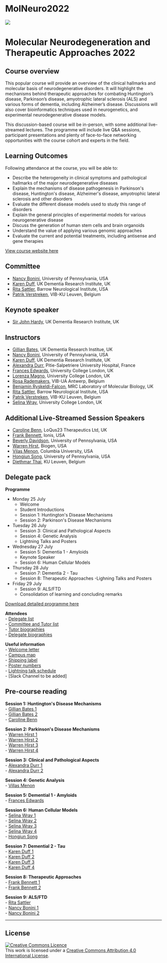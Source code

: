 # MolNeuro2022

 ![](https://coursesandconferences.wellcomeconnectingscience.org/wp-content/themes/wcc_courses_and_conferences/dist/assets/svg/logo.svg) 
   


# Molecular Neurodegeneration and Therapeutic Approaches 2022

## Course overview
This popular course will provide an overview of the clinical hallmarks and molecular basis of neurodegenerative disorders.  It will highlight the mechanisms behind therapeutic approaches for combating Huntington’s disease, Parkinson’s disease, amyotrophic lateral sclerosis (ALS) and various forms of dementia, including Alzheimer’s disease.  Discussions will also cover bioinformatics techniques used in neurogenetics, and experimental neurodegenerative disease models.

This discussion-based course will be in-person, with some additional live-streamed lectures.  The programme will include live Q&A sessions, participant presentations and plenty of face-to-face networking opportunities with the course cohort and experts in the field.

## Learning Outcomes
Following attendance at the course, you will be able to:
 - Describe the heterogeneity in clinical symptoms and pathological hallmarks of the major neurodegenerative diseases  
 - Explain the mechanisms of disease pathogenesis in Parkinson's disease, Huntington's disease, Alzheimer's disease, amyotrophic lateral sclerosis and other disorders  
 - Evaluate the different disease models used to study this range of disorders
 - Explain the general principles of experimental models for various neurogenerative disease
 - Discuss the generation of human stem cells and brain organoids
 - Understand the value of applying various genomic approaches
 - Evaluate the current and potential treatments, including antisense and gene therapies

[View course website here](https://coursesandconferences.wellcomeconnectingscience.org/event/molecular-neurodegeneration-and-therapeutic-approaches-20220725/)

## Committee
- [Nancy Bonini](https://web.sas.upenn.edu/bonini-lab/), University of Pennsylvania, USA
- [Karen Duff](https://ukdri.ac.uk/team/karen-duff), UK Dementia Research Institute, UK
- [Rita Sattler](https://www.barrowneuro.org/person/rita-sattler/), Barrow Neurological Institute, USA
- [Patrik Verstreken](https://cbd.vib.be/labs/verstreken-lab), VIB-KU Leuven, Belgium

## Keynote speaker
- [Sir John Hardy](https://www.ucl.ac.uk/uk-dementia-research-institute/john-hardy), UK Dementia Research Institute, UK

## Instructors
- [Gillian Bates](https://www.ucl.ac.uk/brain-sciences/people/professor-gill-bates), UK Dementia Research Institue, UK
- [Nancy Bonini](https://web.sas.upenn.edu/bonini-lab/), University of Pennsylvania, USA
- [Karen Duff](https://ukdri.ac.uk/team/karen-duff), UK Dementia Research Institute, UK
- [Alexandra Durr](https://institutducerveau-icm.org/en/member/?user=922), Pitie-Salpetriere University Hospital, France
- [Frances Edwards](https://www.ucl.ac.uk/biosciences/people/edwards-frances), University College London, UK  
- [Lorenza Magno](https://iris.ucl.ac.uk/iris/browse/profile?upi=LMAGN54), University College London, UK  
- [Rosa Rademakers](https://vib.be/labs/rademakers-lab), VIB-UA Antwerp, Belgium
- [Benjamin Ryskeldi-Falcon](https://www2.mrc-lmb.cam.ac.uk/group-leaders/n-to-s/benjamin-falcon/), MRC Laboratory of Molecular Biology, UK
- [Rita Sattler](https://www.barrowneuro.org/person/rita-sattler/), Barrow Neurological Institute, USA
- [Patrik Verstreken](https://cbd.vib.be/labs/verstreken-lab), VIB-KU Leuven, Belgium
- [Selina Wray](https://iris.ucl.ac.uk/iris/browse/profile?upi=SWRAY93), University College London, UK

## Additional Live-Streamed Session Speakers
- [Caroline Benn](https://uk.linkedin.com/in/caroline-l-benn-6b24286?original_referer=https%3A%2F%2Fcoursesandconferences.wellcomeconnectingscience.org%2F), LoQus23 Therapeutics Ltd, UK
- [Frank Bennett](https://www.linkedin.com/authwall?trk=qf&original_referer=https://www.linkedin.com/in/frank-bennett-ph-d-8b26213b&sessionRedirect=https%3A%2F%2Fwww.linkedin.com%2Fin%2Ffrank-bennett-ph-d-8b26213b%3Foriginal_referer%3Dhttps%253A%252F%252Fcoursesandconferences.wellcomeconnectingscience.org%252F), Ionis, USA   
- [Beverly Davidson](https://www.med.upenn.edu/apps/faculty/index.php/g275/p8762892), University of Pennsylvania, USA   
- [Warren Hirst](https://www.linkedin.com/in/warren-hirst-ba86034), Biogen, USA
- [Vilas Menon](https://www.neurology.columbia.edu/profile/vilas-menon-phd), Columbia University, USA
- [Hongjun Song](https://hosting.med.upenn.edu/epigenetics/people/hongjun-song-ph-d/), University of Pennsylvania, USA
- [Diethmar Thai](https://www.kuleuven.be/wieiswie/en/person/00097737), KU Leuven, Belgium


## Delegate pack
**Programme**  
- Monday 25 July
  - Welcome
  - Student Introductions
  - Session 1: Huntington's Disease Mechanisms
  - Session 2: Parkinson's Disease Mechanisms
- Tuesday 26 July
  - Session 3: Clinical and Pathological Aspects
  - Session 4: Genetic Analysis
  - Lightning Talks and Posters
- Wednesday 27 July
  - Session 5: Dementia 1 - Amyloids
  - Keynote Speaker
  - Session 6: Human Cellular Models
- Thursday 28 July
  - Session 7: Dementia 2 - Tau
  - Session 8: Therapeutic Approaches
  -Lighning Talks and Posters
- Friday 29 July 
  - Session 9: ALS/FTD
  - Consolidation of learning and concluding remarks

[Download detailed programme here](https://coursesandconferences.wellcomeconnectingscience.org/wp-content/uploads/2021/09/Molecular-Neurodegneration-2022-draft-programme-V9-WEBSITE.pdf)

**Attendees**  
     - [Delegate list](https://github.com/LucyCriddle/MolNeuro2022/blob/main/Doc_Delegate_list_Molecular%20Neurodegeneration.pdf)   
     - [Committee and Tutor list](https://github.com/LucyCriddle/MolNeuro2022/blob/main/V2_Doc_Tutor_Biographies_Molecular_Neurodegeneration.pdf)    
     - [Tutor biographies](https://github.com/LucyCriddle/MolNeuro2022/blob/main/Doc_Tutor_Biographies_Molecular_Neurodegeneration.pdf)  
     - [Delegate biographies](https://github.com/LucyCriddle/MolNeuro2022/blob/main/Doc_Delegate_Biographies_Molecular_NeurodegenerationV2.pdf)  
     
**Useful information**  
     - [Welcome letter](https://github.com/LucyCriddle/MolNeuro2022/blob/main/Doc_Welcome%20Letter_Molecular%20Neurodegeneration.pdf)   
     - [Campus map](https://github.com/LucyCriddle/MolNeuro2022/blob/main/Campus_map.pdf)    
     - [Shipping label](https://github.com/LucyCriddle/MolNeuro2022/blob/main/Doc_Shipping_label_Molecular_Neurodegeneration.pdf)    
     - [Poster numbers](https://github.com/LucyCriddle/MolNeuro2022/blob/main/V2_Doc_Poster_list_Molecular_Neurodegeneration.pdf)  
     - [Lightning talk schedule](https://github.com/LucyCriddle/MolNeuro2022/blob/main/Doc_Lightning_Talk_Schedule_Molecular_Neurodegeneration.pdf)  
     - [Slack Channel to be added]  

## Pre-course reading
**Session 1: Huntington's Disease Mechanisms**  
     - [Gillian Bates 1](https://github.com/LucyCriddle/MolNeuro2022/blob/main/Bates_Gillian_1.pdf)  
     - [Gillian Bates 2](https://github.com/LucyCriddle/MolNeuro2022/blob/main/Bates_Gillian_2.pdf)  
     - [Caroline Benn](https://github.com/LucyCriddle/MolNeuro2022/blob/main/Benn_Caroline.pdf)  
    
 **Session 2: Parkinson's Disease Mechanisms**    
     - [Warren Hirst 1](https://github.com/LucyCriddle/MolNeuro2022/blob/main/Hirst_Warren_1.pdf)   
     - [Warren Hirst 2](https://github.com/LucyCriddle/MolNeuro2022/blob/main/Hirst_Warren_2.pdf)  
     - [Warren Hirst 3](https://github.com/LucyCriddle/MolNeuro2022/blob/main/Hirst_Warren_3.pdf)   
     - [Warren Hirst 4](https://github.com/LucyCriddle/MolNeuro2022/blob/main/Hirst_Warren_4.pdf)  
  
**Session 3: Clinical and Pathological Aspects**    
     - [Alexandra Durr 1](https://github.com/LucyCriddle/MolNeuro2022/blob/main/Durr_Alexandra_1.pdf)  
     - [Alexandra Durr 2](https://github.com/LucyCriddle/MolNeuro2022/blob/main/Durr_Alexandra_2.pdf)  
    
**Session 4: Genetic Analysis**  
     - [Villas Menon](https://github.com/LucyCriddle/MolNeuro2022/blob/main/Menon_Vilas.pdf)  

**Session 5: Demential 1 - Amyloids**  
     - [Frances Edwards](https://github.com/LucyCriddle/MolNeuro2022/blob/main/Edwards_Frances.pdf)   
     
**Session 6: Human Cellular Models**  
     - [Selina Wray 1](https://github.com/LucyCriddle/MolNeuro2022/blob/main/Wray_Selena_1.pdf)  
     - [Selina Wray 2](https://github.com/LucyCriddle/MolNeuro2022/blob/main/Wray_Selina_2.pdf)  
     - [Selina Wray 3](https://github.com/LucyCriddle/MolNeuro2022/blob/main/Wray_Selina_3.pdf)  
     - [Selina Wray 4](https://github.com/LucyCriddle/MolNeuro2022/blob/main/Wray_Seline_4.pdf)  
     - [Hongjun Song](https://github.com/LucyCriddle/MolNeuro2022/blob/main/Song_Hongjun.pdf)  
     
**Session 7: Demential 2 - Tau**  
     - [Karen Duff 1](https://github.com/LucyCriddle/MolNeuro2022/blob/main/Duff_Karen_1.pdf)  
     - [Karen Duff 2](https://github.com/LucyCriddle/MolNeuro2022/blob/main/Duff_Karen_2.pdf)  
     - [Karen Duff 3](https://github.com/LucyCriddle/MolNeuro2022/blob/main/Duff_Karen_3.pdf)  
     - [Karen Duff 4](https://github.com/LucyCriddle/MolNeuro2022/blob/main/Duff_Karen_4.pdf)  
     
 **Session 8: Therapeutic Approaches**  
     - [Frank Bennett 1](https://github.com/LucyCriddle/MolNeuro2022/blob/main/Bennett_Frank_1.pdf)  
     - [Frank Bennett 2](https://github.com/LucyCriddle/MolNeuro2022/blob/main/Bennett_Frank_2.pdf)  
     
 **Session 9: ALS/FTD**  
     - [Rita Sattler](https://github.com/LucyCriddle/MolNeuro2022/blob/main/Sattler_Rita.pdf)  
     - [Nancy Bonini 1](https://github.com/LucyCriddle/MolNeuro2022/blob/main/Bonini_Nancy_1.pdf)  
     - [Nancy Bonini 2](https://github.com/LucyCriddle/MolNeuro2022/blob/main/Bonini_Nancy_2.pdf)       
     
     
******
## License
<a rel="license" href="http://creativecommons.org/licenses/by/4.0/"><img alt="Creative Commons Licence" style="border-width:0" src="https://i.creativecommons.org/l/by/4.0/88x31.png" /></a><br />This work is licensed under a <a rel="license" href="http://creativecommons.org/licenses/by/4.0/">Creative Commons Attribution 4.0 International License</a>.

